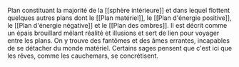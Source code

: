 Plan constituant la majorité de la [[sphère intérieure]] et dans lequel flottent quelques autres plans dont le [[Plan matériel]], le [[Plan d'énergie positive]], le [[Plan d'énergie négative]] et le [[Plan des ombres]].
Il est décrit comme un épais brouillard mêlant réalité et illusions et sert de lien pour voyager entre les plans. On y trouve des fantômes et des âmes errantes, incapables de se détacher du monde matériel.
Certains sages pensent que c'est ici que les rêves, comme les cauchemars, se concrétisent.